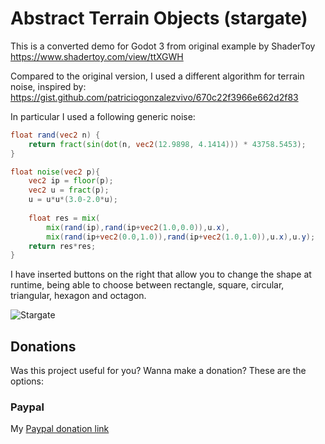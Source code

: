# Abstract Terrain Objects (stargate) 

This is a converted demo for Godot 3 from original example by ShaderToy https://www.shadertoy.com/view/ttXGWH

Compared to the original version, I used a different algorithm for terrain noise, 
inspired by: https://gist.github.com/patriciogonzalezvivo/670c22f3966e662d2f83

In particular I used a following generic noise:

```glsl
float rand(vec2 n) { 
	return fract(sin(dot(n, vec2(12.9898, 4.1414))) * 43758.5453);
}

float noise(vec2 p){
	vec2 ip = floor(p);
	vec2 u = fract(p);
	u = u*u*(3.0-2.0*u);
	
	float res = mix(
		mix(rand(ip),rand(ip+vec2(1.0,0.0)),u.x),
		mix(rand(ip+vec2(0.0,1.0)),rand(ip+vec2(1.0,1.0)),u.x),u.y);
	return res*res;
}
```

I have inserted buttons on the right that allow you to change the shape at runtime, being able to choose between rectangle, square, circular, triangular, hexagon and octagon.

![Stargate](./thumb/stargate.gif "Abstract Terrain Objects (stargate) in Godot 3")

Donations
---------
Was this project useful for you? Wanna make a donation? These are the options:

### Paypal

My [Paypal donation link](https://www.paypal.me/donatejospic?locale.x=it_IT)
